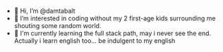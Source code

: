 - 👋 Hi, I’m @damtabalt
- 👀 I’m interested in coding without my 2 first-age kids surrounding me shouting some random world. 
- 🌱 I'm currently learning the full stack path, may i never see the end. Actually i learn english too... be indulgent to my english
